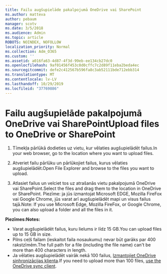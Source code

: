 ```yaml
---
title: Failu augšupielāde pakalpojumā OneDrive vai SharePoint
ms.author: matteva
author: pebaum
manager: scotv
ms.date: 3/5/2018
ms.audience: Admin
ms.topic: article
ROBOTS: NOINDEX, NOFOLLOW
localization_priority: Normal
ms.collection: Adm_O365
ms.custom: ''
ms.assetid: a016fa63-4d87-4f3d-99eb-ee134cb27dc0
ms.openlocfilehash: 9af01456f453c0d0cffc7c2d89f11eba2beda4ec
ms.sourcegitcommit: defe2c412567b596fa8c3ab52111bde712ebb314
ms.translationtype: MT
ms.contentlocale: lv-LV
ms.lasthandoff: 10/29/2019
ms.locfileid: "37769886"
---
```

# <a name="upload-files-to-onedrive-or-sharepoint"></a><span data-ttu-id="f8a8c-102">Failu augšupielāde pakalpojumā OneDrive vai SharePoint</span><span class="sxs-lookup"><span data-stu-id="f8a8c-102">Upload files to OneDrive or SharePoint</span></span>

1. <span data-ttu-id="f8a8c-103">Tīmekļa pārlūkā dodieties uz vietu, kur vēlaties augšupielādēt failus.</span><span class="sxs-lookup"><span data-stu-id="f8a8c-103">In your web browser, go to the location where you want to upload files.</span></span>
    
2. <span data-ttu-id="f8a8c-104">Atveriet failu pārlūku un pārlūkojiet failus, kurus vēlaties augšupielādēt.</span><span class="sxs-lookup"><span data-stu-id="f8a8c-104">Open File Explorer and browse to the files you want to upload.</span></span>
    
3. <span data-ttu-id="f8a8c-105">Atlasiet failus un velciet tos uz atrašanās vietu pakalpojumā OneDrive vai SharePoint.</span><span class="sxs-lookup"><span data-stu-id="f8a8c-105">Select the files and drag them to the location in OneDrive or SharePoint.</span></span> <span data-ttu-id="f8a8c-106">Piezīme: ja jūs izmantojat Microsoft EDGE, Mozilla FireFox vai Google Chrome, jūs varat arī augšupielādēt mapi un visus failus tajā.</span><span class="sxs-lookup"><span data-stu-id="f8a8c-106">Note: If you use Microsoft Edge, Mozilla FireFox, or Google Chrome, you can also upload a folder and all the files in it.</span></span>
    
<span data-ttu-id="f8a8c-107">**Piezīmes:**</span><span class="sxs-lookup"><span data-stu-id="f8a8c-107">**Notes:**</span></span>
- <span data-ttu-id="f8a8c-108">Varat augšupielādēt failus, kuru lielums ir līdz 15 GB.</span><span class="sxs-lookup"><span data-stu-id="f8a8c-108">You can upload files up to 15 GB in size.</span></span> 
- <span data-ttu-id="f8a8c-109">Pilns ceļš failam (ieskaitot faila nosaukumu) nevar būt garāks par 400 rakstzīmēm.</span><span class="sxs-lookup"><span data-stu-id="f8a8c-109">The full path for a file (including the file name) can't be more than 400 characters in length.</span></span> 
- <span data-ttu-id="f8a8c-110">Ja vēlaties augšupielādēt vairāk nekā 100 failus, [Izmantojiet OneDrive sinhronizācijas klienta](https://go.microsoft.com/fwlink/?linkid=866427).</span><span class="sxs-lookup"><span data-stu-id="f8a8c-110">If you need to upload more than 100 files, [use the OneDrive sync client](https://go.microsoft.com/fwlink/?linkid=866427).</span></span> 
  

